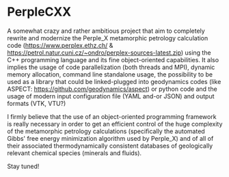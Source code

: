 # PerpleCXX
A somewhat crazy and rather ambitious project that aim to completely rewrite and modernize the Perple_X metamorphic petrology calculation code (https://www.perplex.ethz.ch/ & https://petrol.natur.cuni.cz/~ondro/perplex-sources-latest.zip) using the C++ programming language and its fine object-oriented capabilities. It also implies the usage of code parallelization (both threads and MPI), dynamic memory allocation, command line standalone usage, the possibility to be used as a library that could be linked-plugged into geodynamics codes (like ASPECT: https://github.com/geodynamics/aspect) or python code and the usage of modern input configuration file (YAML and-or JSON) and output formats (VTK, VTU?)

I firmly believe that the use of an object-oriented programming framework is really necessary in order to get an efficient control of the huge complexity of the metamorphic petrology calculations (specifically the automated Gibbs' free energy minimization algorithm used by Perple_X) and of all of their associated thermodynamically consistent databases of geologically relevant chemical species (minerals and fluids).  

Stay tuned!
